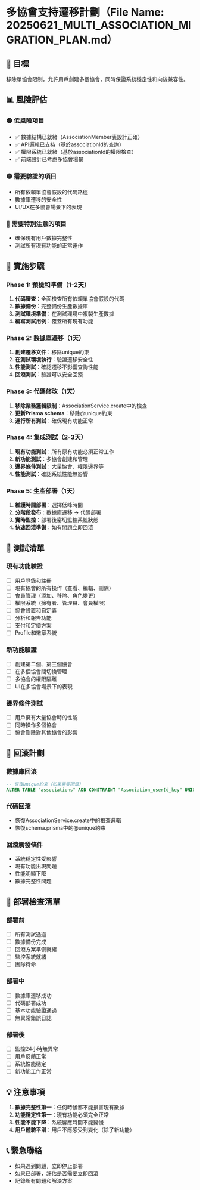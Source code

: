 # 多協會支持遷移計劃（File Name: 20250621_MULTI_ASSOCIATION_MIGRATION_PLAN.md）

## 🎯 目標
移除單協會限制，允許用戶創建多個協會，同時保證系統穩定性和向後兼容性。

## 📊 風險評估

### 🟢 低風險項目
- ✅ 數據結構已就緒（AssociationMember表設計正確）
- ✅ API邏輯已支持（基於associationId的查詢）
- ✅ 權限系統已就緒（基於associationId的權限檢查）
- ✅ 前端設計已考慮多協會場景

### 🟡 需要驗證的項目
- 所有依賴單協會假設的代碼路徑
- 數據庫遷移的安全性
- UI/UX在多協會場景下的表現

### 🔴 需要特別注意的項目
- 確保現有用戶數據完整性
- 測試所有現有功能的正常運作

## 🚀 實施步驟

### Phase 1: 預檢和準備（1-2天）
1. **代碼審查**：全面檢查所有依賴單協會假設的代碼
2. **數據備份**：完整備份生產數據庫
3. **測試環境準備**：在測試環境中複製生產數據
4. **編寫測試用例**：覆蓋所有現有功能

### Phase 2: 數據庫遷移（1天）
1. **創建遷移文件**：移除unique約束
2. **在測試環境執行**：驗證遷移安全性
3. **性能測試**：確認遷移不影響查詢性能
4. **回滾測試**：驗證可以安全回滾

### Phase 3: 代碼修改（1天）
1. **移除業務邏輯限制**：AssociationService.create中的檢查
2. **更新Prisma schema**：移除@unique約束
3. **運行所有測試**：確保現有功能正常

### Phase 4: 集成測試（2-3天）
1. **現有功能測試**：所有原有功能必須正常工作
2. **新功能測試**：多協會創建和管理
3. **邊界條件測試**：大量協會、權限邊界等
4. **性能測試**：確認系統性能無影響

### Phase 5: 生產部署（1天）
1. **維護時間部署**：選擇低峰時間
2. **分階段發布**：數據庫遷移 -> 代碼部署
3. **實時監控**：部署後密切監控系統狀態
4. **快速回滾準備**：如有問題立即回滾

## 🧪 測試清單

### 現有功能驗證
- [ ] 用戶登錄和註冊
- [ ] 現有協會的所有操作（查看、編輯、刪除）
- [ ] 會員管理（添加、移除、角色變更）
- [ ] 權限系統（擁有者、管理員、會員權限）
- [ ] 協會設置和自定義
- [ ] 分析和報告功能
- [ ] 支付和定價方案
- [ ] Profile和徽章系統

### 新功能驗證
- [ ] 創建第二個、第三個協會
- [ ] 在多個協會間切換管理
- [ ] 多協會的權限隔離
- [ ] UI在多協會場景下的表現

### 邊界條件測試
- [ ] 用戶擁有大量協會時的性能
- [ ] 同時操作多個協會
- [ ] 協會刪除對其他協會的影響

## 🔄 回滾計劃

### 數據庫回滾
```sql
-- 恢復unique約束（如果需要回滾）
ALTER TABLE "associations" ADD CONSTRAINT "Association_userId_key" UNIQUE ("user_id");
```

### 代碼回滾
- 恢復AssociationService.create中的檢查邏輯
- 恢復schema.prisma中的@unique約束

### 回滾觸發條件
- 系統穩定性受影響
- 現有功能出現問題
- 性能明顯下降
- 數據完整性問題

## 📝 部署檢查清單

### 部署前
- [ ] 所有測試通過
- [ ] 數據備份完成
- [ ] 回滾方案準備就緒
- [ ] 監控系統就緒
- [ ] 團隊待命

### 部署中
- [ ] 數據庫遷移成功
- [ ] 代碼部署成功
- [ ] 基本功能驗證通過
- [ ] 無異常錯誤日誌

### 部署後
- [ ] 監控24小時無異常
- [ ] 用戶反饋正常
- [ ] 系統性能穩定
- [ ] 新功能工作正常

## 💡 注意事項

1. **數據完整性第一**：任何時候都不能損害現有數據
2. **功能穩定性第一**：現有功能必須完全正常
3. **性能不能下降**：系統響應時間不能變慢
4. **用戶體驗平滑**：用戶不應感受到變化（除了新功能）

## 📞 緊急聯絡

- 如果遇到問題，立即停止部署
- 如果已部署，評估是否需要立即回滾
- 記錄所有問題和解決方案 